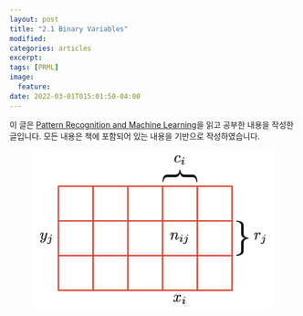 ```yaml
---
layout: post
title: "2.1 Binary Variables"
modified:
categories: articles
excerpt:
tags: [PRML]
image:
  feature:
date: 2022-03-01T015:01:50-04:00
---
```


이 글은 [Pattern Recognition and Machine Learning](https://www.microsoft.com/en-us/research/uploads/prod/2006/01/Bishop-Pattern-Recognition-and-Machine-Learning-2006.pdf)을 읽고 공부한 내용을 작성한 글입니다. 
모든 내용은 책에 포함되어 있는 내용을 기반으로 작성하였습니다.



<figure>
    <a href="/PRML/1.png" alt="image"><img src="/PRML/5.png" alt="image"></a>
</figure>



